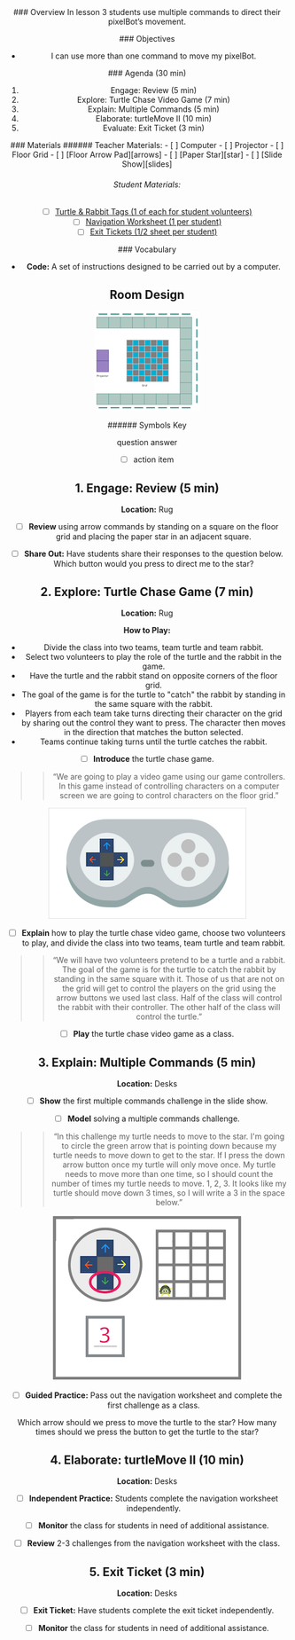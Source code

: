 <header class='header' title='Multiple Steps' subtitle='Lesson 03'/>


<notable>
<iconp src='/icons/activity.png'>### Overview</iconp>
In lesson 3 students use multiple commands to direct their pixelBot’s movement.


<iconp src='/icons/objectives.png'>### Objectives</iconp>
- I can use more than one command to move my pixelBot.

<iconp src='/icons/agenda.png'>### Agenda (30 min)</iconp>

1. Engage: Review (5 min)
1. Explore: Turtle Chase Video Game (7 min)
1. Explain: Multiple Commands (5 min)
1. Elaborate: turtleMove II (10 min)
1. Evaluate: Exit Ticket (3 min)

<note>
<iconp src='/icons/materials.png'>### Materials</iconp>
###### Teacher Materials:
- [ ] Computer
- [ ] Projector
- [ ] Floor Grid
- [ ] [Floor Arrow Pad][arrows]
- [ ] [Paper Star][star]
- [ ] [Slide Show][slides]


###### Student Materials:

- [ ] [Turtle & Rabbit Tags (1 of each for student volunteers)][turtle]
- [ ] [Navigation Worksheet (1 per student)][worksheet]
- [ ] [Exit Tickets (1/2 sheet per student)][exit-ticket]

<iconp src='/icons/vocab.png'>### Vocabulary</iconp>
- **Code:** A set of instructions designed to be carried out by a computer.
</note>

<pagebreak/>

## Room Design

![room](/images/layout-grid.png)

<note borderLeft='2px solid green' mt='2em'>
###### Symbols Key

<iconp ml='1.65em' type='question'>question</iconp>
<iconp ml='1.65em' type='answer'>answer</iconp>
- [ ] action item
</note>

<pagebreak/>

## 1. Engage: Review (5 min)
**Location:** Rug

- [ ] **Review** using arrow commands by standing on a square on the floor grid and placing the paper star in an adjacent square.

- [ ] **Share Out:** Have students share their responses to the question below.
<iconp type='question'>Which button would you press to direct me to the star?</iconp>

## 2. Explore: Turtle Chase Game (7 min)
**Location:** Rug

**How to Play:**
- Divide the class into two teams, team turtle and team rabbit.
- Select two volunteers to play the role of the turtle and the rabbit in the game.
- Have the turtle and the rabbit stand on opposite corners of the floor grid.
- The goal of the game is for the turtle to "catch" the rabbit by standing in the same square with the rabbit.
- Players from each team take turns directing their character on the grid by sharing out the control they want to press. The character then moves in the direction that matches the button selected.
- Teams continue taking turns until the turtle catches the rabbit.

- [ ] **Introduce** the turtle chase game.
>> “We are going to play a video game using our game controllers. In this game instead of controlling characters on a computer screen we are going to control characters on the floor grid.”

<note>![controller](./images/game-controller.png)</note>

- [ ] **Explain** how to play the turtle chase video game, choose two volunteers to play, and divide the class into two teams, team turtle and team rabbit.
>> “We will have two volunteers pretend to be a turtle and a rabbit. The goal of the game is for the turtle to catch the rabbit by standing in the same square with it. Those of us that are not on the grid will get to control the players on the grid using the arrow buttons we used last class. Half of the class will control the rabbit with their controller. The other half of the class will control the turtle.”

- [ ] **Play** the turtle chase video game as a class.

## 3. Explain: Multiple Commands (5 min)
**Location:** Desks

- [ ] **Show** the first multiple commands challenge in the slide show.

- [ ] **Model** solving a multiple commands challenge.
>> “In this challenge my turtle needs to move to the star. I'm going to circle the green arrow that is pointing down because my turtle needs to move down to get to the star. If I press the down arrow button once my turtle will only move once. My turtle needs to move more than one time, so I should count the number of times my turtle needs to move. 1, 2, 3. It looks like my turtle should move down 3 times, so I will write a 3 in the space below.”

<note>![challenge](./images/challenge.png)</note>

- [ ] **Guided Practice:** Pass out the navigation worksheet and complete the first challenge as a class.

<iconp type='question'>Which arrow should we press to move the turtle to the star?</iconp>
<iconp type='question'>How many times should we press the button to get the turtle to the star?</iconp>

## 4. Elaborate: turtleMove II (10 min)
**Location:** Desks

- [ ] **Independent Practice:** Students complete the navigation worksheet independently.

- [ ] **Monitor** the class for students in need of additional assistance.

- [ ] **Review** 2-3 challenges from the navigation worksheet with the class.

## 5. Exit Ticket (3 min)
**Location:** Desks

- [ ] **Exit Ticket:** Have students complete the exit ticket independently.

- [ ] **Monitor** the class for students in need of additional assistance.
</notable>

[turtle]: https://drive.google.com/open?id=0B48_2vIyABioRHFIWElPSlF6bWM
[star]: https://drive.google.com/open?id=0B48_2vIyABioYThreXZIU3d5ckU
[slides]: https://drive.google.com/open?id=1sEgDN-IjoNcAdUqGP7Vlm5bqLMkpUa1Agt_x6rCLoTU
[worksheet]: https://drive.google.com/open?id=0B48_2vIyABioVXY5UVFGYkJWNjA
[exit-ticket]: https://drive.google.com/open?id=0B48_2vIyABioaFVIRkxLeEstZEk
